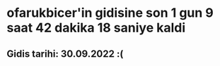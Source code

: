 # ofarukbicer'in gidisine son 1 gun 9 saat 42 dakika 18 saniye kaldi

## Gidis tarihi: 30.09.2022 :(
